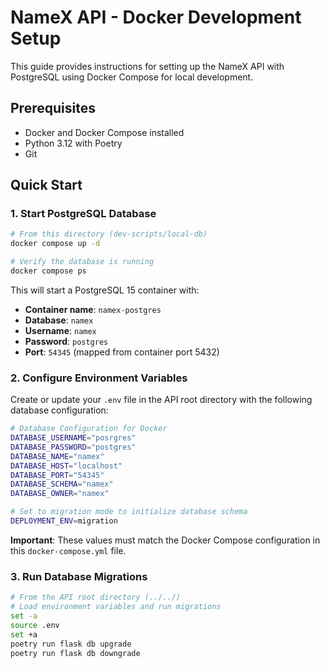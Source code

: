 # NameX API - Docker Development Setup

This guide provides instructions for setting up the NameX API with PostgreSQL using Docker Compose for local development.

## Prerequisites

- Docker and Docker Compose installed
- Python 3.12 with Poetry
- Git

## Quick Start

### 1. Start PostgreSQL Database

```bash
# From this directory (dev-scripts/local-db)
docker compose up -d

# Verify the database is running
docker compose ps
```

This will start a PostgreSQL 15 container with:
- **Container name**: `namex-postgres`
- **Database**: `namex`
- **Username**: `namex`
- **Password**: `postgres`
- **Port**: `54345` (mapped from container port 5432)

### 2. Configure Environment Variables

Create or update your `.env` file in the API root directory with the following database configuration:

```bash
# Database Configuration for Docker
DATABASE_USERNAME="posrgres"
DATABASE_PASSWORD="postgres"
DATABASE_NAME="namex"
DATABASE_HOST="localhost"
DATABASE_PORT="54345"
DATABASE_SCHEMA="namex"
DATABASE_OWNER="namex"

# Set to migration mode to initialize database schema
DEPLOYMENT_ENV=migration
```

**Important**: These values must match the Docker Compose configuration in this `docker-compose.yml` file.

### 3. Run Database Migrations

```bash
# From the API root directory (../../)
# Load environment variables and run migrations
set -a
source .env
set +a
poetry run flask db upgrade
poetry run flask db downgrade
```